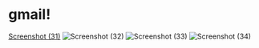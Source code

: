 # gmail!
[Screenshot (31)](https://github.com/Lucky4604/gmail/assets/87716511/64ad817a-f373-4c1c-8bef-e0e7576b68fe)
![Screenshot (32)](https://github.com/Lucky4604/gmail/assets/87716511/184623f4-a715-43eb-9517-de186246887f)
![Screenshot (33)](https://github.com/Lucky4604/gmail/assets/87716511/e1084290-9787-439d-a66a-a4fdbe121c43)
![Screenshot (34)](https://github.com/Lucky4604/gmail/assets/87716511/39741c4d-ce44-4ba7-bf13-10eae032cb76)

